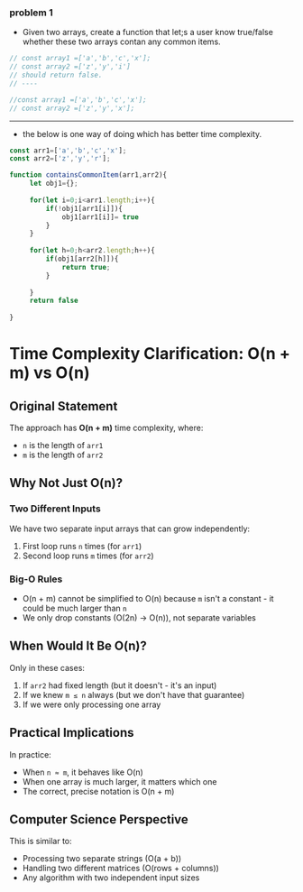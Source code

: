 ### problem 1

- Given two arrays, create a function that let;s a user know true/false whether these two arrays contan any common items.

```js
// const array1 =['a','b','c','x'];
// const array2 =['z','y','i']
// should return false.
// ----

//const array1 =['a','b','c','x'];
// const array2 =['z','y','x'];
```


----

- the below is one way of doing which has better time complexity.

```js
const arr1=['a','b','c','x'];
const arr2=['z','y','r'];

function containsCommonItem(arr1,arr2){
     let obj1={};
     
     for(let i=0;i<arr1.length;i++){
         if(!obj1[arr1[i]]){
             obj1[arr1[i]]= true
         }
     }
     
     for(let h=0;h<arr2.length;h++){
         if(obj1[arr2[h]]){
             return true;
         }
         
     }
     return false
     
}
```

# Time Complexity Clarification: O(n + m) vs O(n)

## Original Statement
The approach has **O(n + m)** time complexity, where:
- `n` is the length of `arr1`
- `m` is the length of `arr2`

## Why Not Just O(n)?

### Two Different Inputs
We have two separate input arrays that can grow independently:
1. First loop runs `n` times (for `arr1`)
2. Second loop runs `m` times (for `arr2`)

### Big-O Rules
- O(n + m) cannot be simplified to O(n) because `m` isn't a constant - it could be much larger than `n`
- We only drop constants (O(2n) → O(n)), not separate variables

## When Would It Be O(n)?
Only in these cases:
1. If `arr2` had fixed length (but it doesn't - it's an input)
2. If we knew `m ≤ n` always (but we don't have that guarantee)
3. If we were only processing one array

## Practical Implications
In practice:
- When `n ≈ m`, it behaves like O(n)
- When one array is much larger, it matters which one
- The correct, precise notation is O(n + m)

## Computer Science Perspective
This is similar to:
- Processing two separate strings (O(a + b))
- Handling two different matrices (O(rows + columns))
- Any algorithm with two independent input sizes